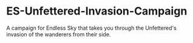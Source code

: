 # ES-Unfettered-Invasion-Campaign
 A campaign for Endless Sky that takes you through the Unfettered's invasion of the wanderers from their side.
